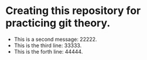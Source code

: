
# Creating this repository for practicing git theory.
- This is a second message: 22222.
- This is the third line: 33333.
- This is the forth line: 44444.